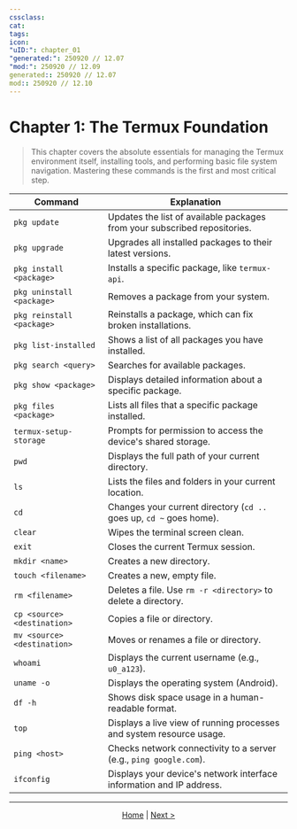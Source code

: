 ```yaml
---
cssclass:
cat:
tags:
icon:
"uID:": chapter_01
"generated:": 250920 // 12.07
"mod:": 250920 // 12.09
generated:: 250920 // 12.07
mod:: 250920 // 12.10
---
```


# Chapter 1: The Termux Foundation

> This chapter covers the absolute essentials for managing the Termux environment itself, installing tools, and performing basic file system navigation. Mastering these commands is the first and most critical step.

| Command                       | Explanation                                                              |
| ----------------------------- | ------------------------------------------------------------------------ |
| `pkg update`                  | Updates the list of available packages from your subscribed repositories.  |
| `pkg upgrade`                 | Upgrades all installed packages to their latest versions.                |
| `pkg install <package>`       | Installs a specific package, like `termux-api`.                          |
| `pkg uninstall <package>`     | Removes a package from your system.                                      |
| `pkg reinstall <package>`     | Reinstalls a package, which can fix broken installations.                |
| `pkg list-installed`          | Shows a list of all packages you have installed.                         |
| `pkg search <query>`          | Searches for available packages.                                         |
| `pkg show <package>`          | Displays detailed information about a specific package.                  |
| `pkg files <package>`         | Lists all files that a specific package installed.                       |
| `termux-setup-storage`        | Prompts for permission to access the device's shared storage.            |
| `pwd`                         | Displays the full path of your current directory.                        |
| `ls`                          | Lists the files and folders in your current location.                    |
| `cd`                          | Changes your current directory (`cd ..` goes up, `cd ~` goes home).      |
| `clear`                       | Wipes the terminal screen clean.                                         |
| `exit`                        | Closes the current Termux session.                                       |
| `mkdir <name>`                | Creates a new directory.                                                 |
| `touch <filename>`            | Creates a new, empty file.                                               |
| `rm <filename>`               | Deletes a file. Use `rm -r <directory>` to delete a directory.           |
| `cp <source> <destination>`   | Copies a file or directory.                                              |
| `mv <source> <destination>`   | Moves or renames a file or directory.                                    |
| `whoami`                      | Displays the current username (e.g., `u0_a123`).                         |
| `uname -o`                    | Displays the operating system (Android).                                 |
| `df -h`                       | Shows disk space usage in a human-readable format.                       |
| `top`                         | Displays a live view of running processes and system resource usage.     |
| `ping <host>`                 | Checks network connectivity to a server (e.g., `ping google.com`).       |
| `ifconfig`                    | Displays your device's network interface information and IP address.     |

---
<p align="center">
  <a href="./README.md">Home</a> | <a href="./chapter_02.md">Next ></a>
</p>
